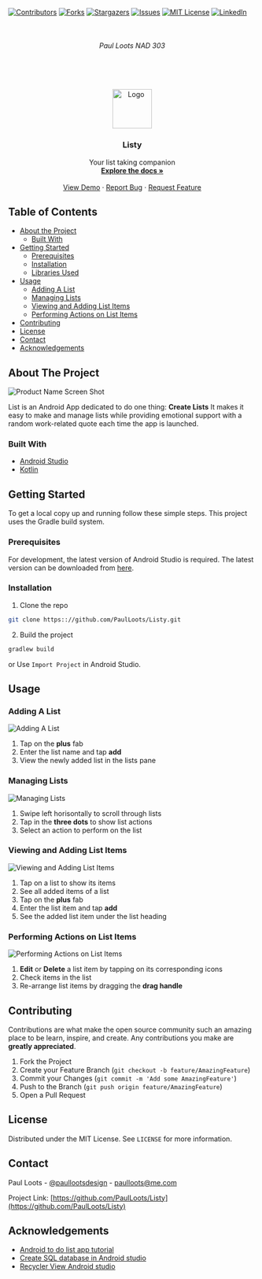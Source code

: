 
<!-- PROJECT SHIELDS -->
<!--
*** I'm using markdown "reference style" links for readability.
*** Reference links are enclosed in brackets [ ] instead of parentheses ( ).
*** See the bottom of this document for the declaration of the reference variables
-->
[![Contributors][contributors-shield]][contributors-url]
[![Forks][forks-shield]][forks-url]
[![Stargazers][stars-shield]][stars-url]
[![Issues][issues-shield]][issues-url]
[![MIT License][license-shield]][license-url]
[![LinkedIn][linkedin-shield]][linkedin-url]



<!-- PROJECT LOGO -->
<br />
<h6 align="center">Paul Loots NAD 303</h6>
<br />
<br />
<p align="center">
   
  <a href="https://github.com/PaulLoots/Listy">
    <img src="images/logo.png" alt="Logo" width="80" height="80">
  </a>
  
  <h3 align="center">Listy</h3>

  <p align="center">
    Your list taking companion
    <br />
    <a href="https://github.com/PaulLoots/Listy"><strong>Explore the docs »</strong></a>
    <br />
    <br />
    <a href="https://github.com/PaulLoots/Listy">View Demo</a>
    ·
    <a href="https://github.com/PaulLoots/Listy/issues">Report Bug</a>
    ·
    <a href="https://github.com/PaulLoots/Listy/issues">Request Feature</a>
  </p>
</p>



<!-- TABLE OF CONTENTS -->
## Table of Contents

* [About the Project](#about-the-project)
  * [Built With](#built-with)
* [Getting Started](#getting-started)
  * [Prerequisites](#prerequisites)
  * [Installation](#installation)
  * [Libraries Used](#libraries-used)
* [Usage](#usage)
   * [Adding A List](#adding-a-list)
   * [Managing Lists](#managing-lists)
   * [Viewing and Adding List Items](#viewing-and-adding-list-items)
   * [Performing Actions on List Items](#performing-actions-on-list-items)
* [Contributing](#contributing)
* [License](#license)
* [Contact](#contact)
* [Acknowledgements](#acknowledgements)



<!-- ABOUT THE PROJECT -->
## About The Project

![Product Name Screen Shot][product-screenshot]

List is an Android App dedicated to do one thing: **Create Lists**
It makes it easy to make and manage lists while providing emotional support with a random work-related quote each time the app is launched.


### Built With

* [Android Studio](https://developer.android.com/studio/)
* [Kotlin](https://kotlinlang.org/docs/tutorials/kotlin-for-py/documentation.html)


<!-- GETTING STARTED -->
## Getting Started

To get a local copy up and running follow these simple steps. This project uses the Gradle build system.

### Prerequisites

For development, the latest version of Android Studio is required. The latest version can be downloaded from [here](https://developer.android.com/studio/).

### Installation
 
1. Clone the repo
```sh
git clone https:://github.com/PaulLoots/Listy.git
```
2. Build the project
```sh
gradlew build
```
or
Use `Import Project` in Android Studio.


<!-- USAGE EXAMPLES -->
## Usage

### Adding A List

![Adding A List][lists]

1. Tap on the **plus** fab
2. Enter the list name and tap **add**
3. View the newly added list in the lists pane

### Managing Lists

![Managing Lists][list-management]

1. Swipe left horisontally to scroll through lists
2. Tap in the **three dots** to show list actions
3. Select an action to perform on the list

### Viewing and Adding List Items

![Viewing and Adding List Items][list-details]

1. Tap on a list to show its items
2. See all added items of a list
3. Tap on the **plus** fab
4. Enter the list item and tap **add**
5. See the added list item under the list heading

### Performing Actions on List Items

![Performing Actions on List Items][list-item-management]

1. **Edit** or **Delete** a list item by tapping on its corresponding icons
2. Check items in the list 
3. Re-arrange list items by dragging the **drag handle**

<!-- CONTRIBUTING -->
## Contributing

Contributions are what make the open source community such an amazing place to be learn, inspire, and create. Any contributions you make are **greatly appreciated**.

1. Fork the Project
2. Create your Feature Branch (`git checkout -b feature/AmazingFeature`)
3. Commit your Changes (`git commit -m 'Add some AmazingFeature'`)
4. Push to the Branch (`git push origin feature/AmazingFeature`)
5. Open a Pull Request



<!-- LICENSE -->
## License

Distributed under the MIT License. See `LICENSE` for more information.



<!-- CONTACT -->
## Contact

Paul Loots - [@paullootsdesign](https://www.instagram.com/paullootsdesign/) - paulloots@me.com

Project Link: [https://github.com/PaulLoots/Listy](https://github.com/PaulLoots/Listy)



<!-- ACKNOWLEDGEMENTS -->
## Acknowledgements

* [Android to do list app tutorial](https://hub.packtpub.com/how-to-develop-a-simple-to-do-list-app-tutorial/)
* [Create SQL database in Android studio](https://dzone.com/articles/create-a-database-android-application-in-android-s)
* [Recycler View Android studio](https://developer.android.com/guide/topics/ui/layout/recyclerview)





<!-- MARKDOWN LINKS & IMAGES -->
<!-- https://www.markdownguide.org/basic-syntax/#reference-style-links -->
[contributors-shield]: https://img.shields.io/github/contributors/PaulLoots/Listy.svg?style=flat-square
[contributors-url]: https://github.com/PaulLoots/Listy/graphs/contributors
[forks-shield]: https://img.shields.io/github/forks/PaulLoots/Listy.svg?style=flat-square
[forks-url]: https://github.com/PaulLoots/Listy/network/members
[stars-shield]: https://img.shields.io/github/stars/PaulLoots/Listy.svg?style=flat-square
[stars-url]: https://github.com/PaulLoots/Listy/stargazers
[issues-shield]: https://img.shields.io/github/issues/PaulLoots/Listy.svg?style=flat-square
[issues-url]: https://github.com/PaulLoots/Listy/issues
[license-shield]: https://img.shields.io/github/license/PaulLoots/Listy.svg?style=flat-square
[license-url]: https://github.com/PaulLoots/Listy/LICENSE.txt
[linkedin-shield]: https://img.shields.io/badge/-LinkedIn-black.svg?style=flat-square&logo=linkedin&colorB=555
[linkedin-url]: https://www.linkedin.com/in/paullootsdesign
[product-screenshot]: images/overview.png
[lists]: images/lists.png
[list-details]: images/list_details.png
[list-management]: images/list_management.png
[list-item-management]: images/list_item_management.png
